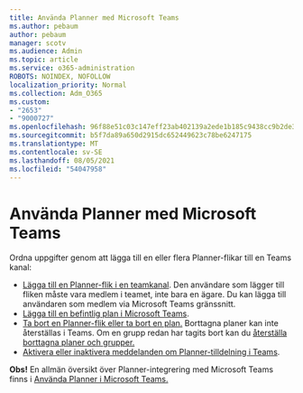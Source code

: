 ```yaml
---
title: Använda Planner med Microsoft Teams
ms.author: pebaum
author: pebaum
manager: scotv
ms.audience: Admin
ms.topic: article
ms.service: o365-administration
ROBOTS: NOINDEX, NOFOLLOW
localization_priority: Normal
ms.collection: Adm_O365
ms.custom:
- "2653"
- "9000727"
ms.openlocfilehash: 96f88e51c03c147eff23ab402139a2ede1b185c9438cc9b2de3613d91e4363f2
ms.sourcegitcommit: b5f7da89a650d2915dc652449623c78be6247175
ms.translationtype: MT
ms.contentlocale: sv-SE
ms.lasthandoff: 08/05/2021
ms.locfileid: "54047958"
---
```

# <a name="using-planner-with-microsoft-teams"></a>Använda Planner med Microsoft Teams

Ordna uppgifter genom att lägga till en eller flera Planner-flikar till en Teams kanal: 

- [Lägga till en Planner-flik i en teamkanal](https://support.office.com/article/62798a9f-e8f7-4722-a700-27dd28a06ee0#bkmk_addaplannertabtoateamchannel). Den användare som lägger till fliken måste vara medlem i teamet, inte bara en ägare. Du kan lägga till användaren som medlem via Microsoft Teams gränssnitt.
- [Lägga till en befintlig plan i Microsoft Teams](https://techcommunity.microsoft.com/t5/Planner-Blog/Bringing-a-Plan-into-Microsoft-Teams/ba-p/57463).
- [Ta bort en Planner-flik eller ta bort en plan.](https://support.office.com/article/62798a9f-e8f7-4722-a700-27dd28a06ee0#bkmk_removeaplannertabordeleteaplan) Borttagna planer kan inte återställas i Teams. Om en grupp redan har tagits bort kan du [återställa borttagna planer och grupper.](https://blogs.msdn.microsoft.com/brismith/2017/03/29/microsoft-planner-now-you-can-recover-deleted-plans-and-groups)
- [Aktivera eller inaktivera meddelanden om Planner-tilldelning i Teams](https://support.office.com/article/62798a9f-e8f7-4722-a700-27dd28a06ee0#bkmk_getplannerassignmentnotificationsinteams).

**Obs!** En allmän översikt över Planner-integrering med Microsoft Teams finns i [Använda Planner i Microsoft Teams.](https://support.office.com/article/62798a9f-e8f7-4722-a700-27dd28a06ee0)